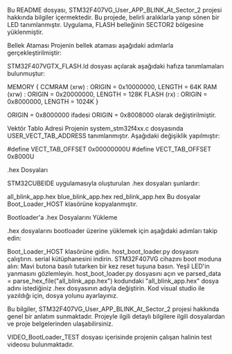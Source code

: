 Bu README dosyası, STM32F407VG_User_APP_BLINK_At_Sector_2 projesi hakkında bilgiler içermektedir. Bu projede, belirli aralıklarla yanıp sönen bir LED tanımlanmıştır. Uygulama, FLASH belleğinin SECTOR2 bölgesine yüklenmiştir.

Bellek Ataması
Projenin bellek ataması aşağıdaki adımlarla gerçekleştirilmiştir:

STM32F407VGTX_FLASH.ld dosyası açılarak aşağıdaki hafıza tanımlamaları bulunmuştur:

MEMORY
{
  CCMRAM    (xrw)    : ORIGIN = 0x10000000,   LENGTH = 64K
  RAM    (xrw)    : ORIGIN = 0x20000000,   LENGTH = 128K
  FLASH    (rx)    : ORIGIN = 0x8000000,   LENGTH = 1024K
}

ORIGIN = 0x8000000 ifadesi ORIGIN = 0x8008000 olarak değiştirilmiştir.

Vektör Tablo Adresi
Projenin system_stm32f4xx.c dosyasında USER_VECT_TAB_ADDRESS tanımlanmıştır. Aşağıdaki değişiklik yapılmıştır:

#define VECT_TAB_OFFSET         0x00000000U
#define VECT_TAB_OFFSET         0x8000U

.hex Dosyaları

STM32CUBEIDE uygulamasıyla oluşturulan .hex dosyaları şunlardır:

all_blink_app.hex
blue_blink_app.hex
red_blink_app.hex
Bu dosyalar Boot_Loader_HOST klasörüne kopyalanmıştır.

Bootloader'a .hex Dosyalarını Yükleme

.hex dosyalarını bootloader üzerine yüklemek için aşağıdaki adımları takip edin:

Boot_Loader_HOST klasörüne gidin.
host_boot_loader.py dosyasını çalıştırın.
serial kütüphanesini indirin.
STM32F407VG cihazını boot moduna alın: Mavi butona basılı tutarken bir kez reset tuşuna basın.
Yeşil LED'in yanmasını gözlemleyin.
host_boot_loader.py dosyasını açın ve parsed_data = parse_hex_file("all_blink_app.hex") kodundaki "all_blink_app.hex" dosya adını istediğiniz .hex dosyasının adıyla değiştirin.
Kod visual studio ile yazıldığı için, dosya yolunu ayarlayınız.

Bu bilgiler, STM32F407VG_User_APP_BLINK_At_Sector_2 projesi hakkında genel bir anlatım sunmaktadır. Projeyle ilgili detaylı bilgilere ilgili dosyalardan ve proje belgelerinden ulaşabilirsiniz.

VIDEO_BootLoader_TEST dosyası içerisinde projenin çalışan halinin test videosu bulunmaktadır.
